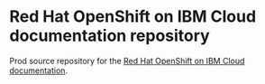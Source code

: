 # Red Hat OpenShift on IBM Cloud documentation repository

Prod source repository for the <a href="https://cloud.ibm.com/docs/openshift?topic=openshift-getting-started" rel="nofollow">Red Hat OpenShift on IBM Cloud documentation</a>.






